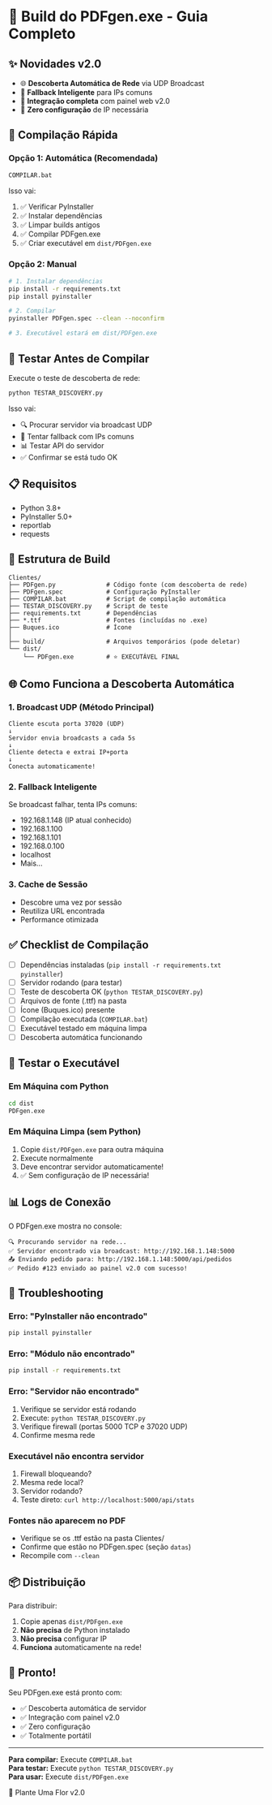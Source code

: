 # 🔨 Build do PDFgen.exe - Guia Completo

## ✨ Novidades v2.0

- 🌐 **Descoberta Automática de Rede** via UDP Broadcast
- 🔄 **Fallback Inteligente** para IPs comuns
- 📡 **Integração completa** com painel web v2.0
- 🎯 **Zero configuração** de IP necessária

## 🚀 Compilação Rápida

### Opção 1: Automática (Recomendada)

```bash
COMPILAR.bat
```

Isso vai:
1. ✅ Verificar PyInstaller
2. ✅ Instalar dependências
3. ✅ Limpar builds antigos
4. ✅ Compilar PDFgen.exe
5. ✅ Criar executável em `dist/PDFgen.exe`

### Opção 2: Manual

```bash
# 1. Instalar dependências
pip install -r requirements.txt
pip install pyinstaller

# 2. Compilar
pyinstaller PDFgen.spec --clean --noconfirm

# 3. Executável estará em dist/PDFgen.exe
```

## 🧪 Testar Antes de Compilar

Execute o teste de descoberta de rede:

```bash
python TESTAR_DISCOVERY.py
```

Isso vai:
- 🔍 Procurar servidor via broadcast UDP
- 🔄 Tentar fallback com IPs comuns
- 📊 Testar API do servidor
- ✅ Confirmar se está tudo OK

## 📋 Requisitos

- Python 3.8+
- PyInstaller 5.0+
- reportlab
- requests

## 📁 Estrutura de Build

```
Clientes/
├── PDFgen.py              # Código fonte (com descoberta de rede)
├── PDFgen.spec            # Configuração PyInstaller
├── COMPILAR.bat           # Script de compilação automática
├── TESTAR_DISCOVERY.py    # Script de teste
├── requirements.txt       # Dependências
├── *.ttf                  # Fontes (incluídas no .exe)
├── Buques.ico             # Ícone
│
├── build/                 # Arquivos temporários (pode deletar)
└── dist/
    └── PDFgen.exe         # ⭐ EXECUTÁVEL FINAL
```

## 🌐 Como Funciona a Descoberta Automática

### 1. Broadcast UDP (Método Principal)
```
Cliente escuta porta 37020 (UDP)
↓
Servidor envia broadcasts a cada 5s
↓
Cliente detecta e extrai IP+porta
↓
Conecta automaticamente!
```

### 2. Fallback Inteligente
Se broadcast falhar, tenta IPs comuns:
- 192.168.1.148 (IP atual conhecido)
- 192.168.1.100
- 192.168.1.101
- 192.168.0.100
- localhost
- Mais...

### 3. Cache de Sessão
- Descobre uma vez por sessão
- Reutiliza URL encontrada
- Performance otimizada

## ✅ Checklist de Compilação

- [ ] Dependências instaladas (`pip install -r requirements.txt pyinstaller`)
- [ ] Servidor rodando (para testar)
- [ ] Teste de descoberta OK (`python TESTAR_DISCOVERY.py`)
- [ ] Arquivos de fonte (.ttf) na pasta
- [ ] Ícone (Buques.ico) presente
- [ ] Compilação executada (`COMPILAR.bat`)
- [ ] Executável testado em máquina limpa
- [ ] Descoberta automática funcionando

## 🎯 Testar o Executável

### Em Máquina com Python
```bash
cd dist
PDFgen.exe
```

### Em Máquina Limpa (sem Python)
1. Copie `dist/PDFgen.exe` para outra máquina
2. Execute normalmente
3. Deve encontrar servidor automaticamente!
4. ✅ Sem configuração de IP necessária!

## 📊 Logs de Conexão

O PDFgen.exe mostra no console:
```
🔍 Procurando servidor na rede...
✅ Servidor encontrado via broadcast: http://192.168.1.148:5000
📤 Enviando pedido para: http://192.168.1.148:5000/api/pedidos
✅ Pedido #123 enviado ao painel v2.0 com sucesso!
```

## 🐛 Troubleshooting

### Erro: "PyInstaller não encontrado"
```bash
pip install pyinstaller
```

### Erro: "Módulo não encontrado"
```bash
pip install -r requirements.txt
```

### Erro: "Servidor não encontrado"
1. Verifique se servidor está rodando
2. Execute: `python TESTAR_DISCOVERY.py`
3. Verifique firewall (portas 5000 TCP e 37020 UDP)
4. Confirme mesma rede

### Executável não encontra servidor
1. Firewall bloqueando?
2. Mesma rede local?
3. Servidor rodando?
4. Teste direto: `curl http://localhost:5000/api/stats`

### Fontes não aparecem no PDF
- Verifique se os .ttf estão na pasta Clientes/
- Confirme que estão no PDFgen.spec (seção `datas`)
- Recompile com `--clean`

## 📦 Distribuição

Para distribuir:
1. Copie apenas `dist/PDFgen.exe`
2. **Não precisa** de Python instalado
3. **Não precisa** configurar IP
4. **Funciona** automaticamente na rede!

## 🎉 Pronto!

Seu PDFgen.exe está pronto com:
- ✅ Descoberta automática de servidor
- ✅ Integração com painel v2.0
- ✅ Zero configuração
- ✅ Totalmente portátil

---

**Para compilar:** Execute `COMPILAR.bat`  
**Para testar:** Execute `python TESTAR_DISCOVERY.py`  
**Para usar:** Execute `dist/PDFgen.exe`

🌺 Plante Uma Flor v2.0

